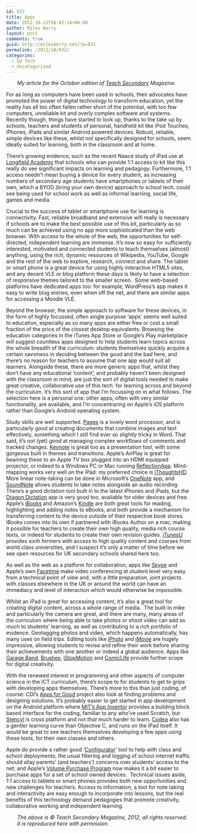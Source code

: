 ```yaml
---
id: 832
title: Apps
date: 2012-10-22T08:42:14+00:00
author: Miles Berry
layout: post 
comments: true
guid: http://milesberry.net/?p=832
permalink: /2012/10/832/
categories:
  - Ed Tech
  - Uncategorized
---
```

<p style="padding-left: 30px;">
  <em>My article for the October edition of <a href="http://www.teachsecondary.com">Teach Secondary</a> Magazine.</em>
</p>

For as long as computers have been used in schools, their advocates have promoted the power of digital technology to transform education, yet the reality has all too often fallen rather short of the potential, with too few computers, unreliable kit and overly complex software and systems. Recently though, things have started to look up, thanks to the take up by schools, teachers and students of personal, handheld kit like iPod Touches, iPhones, iPads and similar Android powered devices. Robust, reliable, simple devices like these, whilst not specifically designed for schools, seem ideally suited for learning, both in the classroom and at home.

There’s growing evidence, such as the recent Naace study of iPad use at [Longfield Academy](http://www.naace.co.uk/publications/longfieldipadresearch) that schools who can provide 1:1 access to kit like this really do see significant impacts on learning and pedagogy. Furthermore, 1:1 access needn’t mean buying a device for every student, as increasing numbers of secondary age students have smartphones or tablets of their own, which a BYOD (bring your own device) approach to school tech. could see being used for school work as well as informal learning, social life, games and media.

Crucial to the success of tablet or smartphone use for learning is connectivity. Fast, reliable broadband and extensive wifi really is necessary if schools are to make the best possible use of this kit, particularly as so much can be achieved using no app more sophisticated than the web browser. With access to the whole of the web, the opportunities for self-directed, independent learning are immense. It’s now so easy for sufficiently interested, motivated and connected students to teach themselves (almost) anything, using the rich, dynamic resources of Wikipedia, YouTube, Google and the rest of the web to explore, research, connect and share. The tablet or smart phone is a great device for using highly interactive HTML5 sites, and any decent VLE or blog platform these days is likely to have a selection of responsive themes tailored to the smaller screen.  Some web-based platforms have dedicated apps too: for example, WordPress’s app makes it easy to write blog entries, even when off the net, and there are similar apps for accessing a Moodle VLE.

Beyond the browser, the simple approach to software for these devices, in the form of highly focussed, often single purpose ‘apps’ seems well suited to education, especially as so many apps are either free or cost a small fraction of the price of the closest desktop equivalents. Browsing the education categories in the iTunes App Store or Google’s Play marketplace will suggest countless apps designed to help students learn topics across the whole breadth of the curriculum: students themselves quickly acquire a certain savviness in deciding between the good and the bad here, and there’s no reason for teachers to assume that one app would suit all learners. Alongside these, there are more generic apps that, whilst they don’t have any educational ‘content’, and probably haven’t been designed with the classroom in mind, are just the sort of digital tools needed to make great creative, collaborative use of this tech. for learning across and beyond the curriculum. It’s this sort of app that I’m focussing on in what follows. The selection here is a personal one: other apps, often with very similar functionality, are available, and I’m concentraring on Apple’s iOS platform rather than Google’s Android operating system.

Study skills are well supported. [Pages](https://itunes.apple.com/gb/app/pages/id361309726?mt=8) is a lovely word processor, and is particularly good at creating documents that combine images and text effectively, something which I still find ever so slightly tricky in Word. That said, it’s not (yet) good at managing complex workflows of comments and tracked changes. [Keynote](https://itunes.apple.com/gb/app/keynote/id361285480?mt=8) is great too as a presentation tool, with some gorgeous built in themes and transitions. Apple’s AirPlay is great for beaming these to an Apple TV box plugged into an HDMI equipped projector, or indeed to a Windows PC or Mac running [ReflectionApp](http://www.reflectionapp.com/). Mind-mapping works very well on the iPad: my preferred choice is [iThoughtsHD](https://itunes.apple.com/gb/app/ithoughtshd-mindmapping/id369020033?mt=8). More linear note-taking can be done in Microsoft’s [OneNote](https://itunes.apple.com/gb/app/microsoft-onenote-for-ipad/id478105721?mt=8) app, and [SoundNote](https://itunes.apple.com/gb/app/soundnote/id364789577?mt=8) allows students to take notes alongside an audio recording. There’s a good dictation tool built in to the latest iPhones and iPads, but the [Dragon Dictation](https://itunes.apple.com/gb/app/dragon-dictation/id341446764?mt=8) app is very good too, available for older devices and free. Apple’s [iBooks](https://itunes.apple.com/gb/app/ibooks/id364709193?mt=8) and Amazon’s [Kindle](https://itunes.apple.com/gb/app/kindle/id302584613?mt=8) are both great tools for reading, highlighting and adding notes to eBooks, and both provide a mechanism for transferring content to the device outside of their respective book stores. iBooks comes into its own if partnered with iBooks Author on a mac, making it possible for teachers to create their own high quality, media rich course texts, or indeed for students to create their own revision guides. [iTunesU](https://itunes.apple.com/us/app/itunes-u/id490217893?mt=8) provides sixth formers with access to high quality content and courses from world class universities, and I suspect it’s only a matter of time before we see open resources for UK secondary schools shared here too.

As well as the web as a platform for collaboration, apps like [Skype](https://itunes.apple.com/us/app/skype-for-ipad/id442012681?mt=8) and Apple’s own [Facetime](http://www.apple.com/uk/ios/facetime/) make video conferencing at student level very easy from a technical point of view and, with a little preparation, joint projects with classes elsewhere in the UK or around the world can have an immediacy and level of interaction which would otherwise be impossible.

Whilst an iPad is great for accessing content, it’s also a great tool for creating digital content, across a whole range of media.  The built-in mike and particularly the camera are great, and there are many, many areas of the curriculum where being able to take photos or shoot video can add so much to students’ learning, as well as contributing to a rich portfolio of evidence. Geotagging photos and video, which happens automatically, has many uses on field trips. Editing tools like [iPhoto](https://itunes.apple.com/us/app/iphoto/id497786065?ls=1&mt=8&v0=www-naus-ipad-appstore-apple-iphoto) and [iMovie](https://itunes.apple.com/us/app/imovie/id377298193?mt=8) are hugely impressive, allowing students to revise and refine their work before sharing their achievements with one another or indeed a global audience. Apps like [Garage Band](https://itunes.apple.com/us/app/garageband/id408709785?mt=8), [Brushes](https://itunes.apple.com/us/app/brushes-3/id545366251?mt=8), [iStopMotion](https://itunes.apple.com/gb/app/istopmotion-for-ipad/id484019696?mt=8) and [ComicLife](https://itunes.apple.com/gb/app/comic-life/id432537882?mt=8) provide further scope for digital creativity.

With the renewed interest in programming and other aspects of computer science in the ICT curriculum, there’s scope to for students to get to grips with developing apps themselves. There’s more to this than just coding, of course: CDI’s [Apps for Good](http://appsforgood.org/) project also look at finding problems and designing solutions. It’s probably easier to get started in app development on the Android platform where [MIT’s App Inventor](http://appinventor.mit.edu/) provides a building block based interface for the coding, familiar to any who’ve used Scratch, but  [Stencyl](http://www.stencyl.com/) is cross platform and not _that_ much harder to learn. [Codea](https://itunes.apple.com/gb/app/codea/id439571171?mt=8) also has a gentler learning curve than Objective C, and runs on the iPad itself. It would be great to see teachers themselves developing a few apps using these tools, for their own classes and others.

Apple do provide a rather good ‘[Configurator](https://itunes.apple.com/gb/app/apple-configurator/id434433123?mt=12)’ tool to help with class and school deployments; the usual filtering and logging of school internet traffic should allay parents’ (and teachers’) concerns over students’ access to the net; and Apple’s [Volume Purchase Program](http://www.apple.com/uk/education/volume-purchase-program/) now makes it a bit easier to purchase apps for a set of school owned devices.  Technical issues aside, 1:1 access to tablets or smart phones provides both new opportunities and new challenges for teachers. Access to information, a tool for note taking and interactivity are easy enough to incorporate into lessons, but the real benefits of this technology demand pedagogies that promote creativity, collaborative working and independent learning.

<div style="padding-left: 30px;">
  <em>The above is © Teach Secondary Magazine, 2012, all rights reserved. It is reproduced here with permission.</em>
</div>